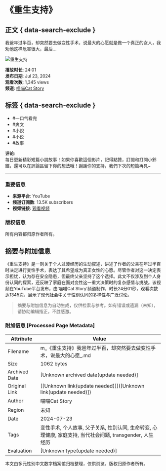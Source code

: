 # 《重生支持》

## 正文 { data-search-exclude }


我爸年过半百，却突然要去做变性手术，说最大的心愿就是做一个真正的女人，我劝他这样危害很大，最后…

![重生支持](https://yt3.ggpht.com/xORjILqY3cHRG4v4oMxJcM6w8CpnsOPEsv21mdRbsBINlauDwYh4UhdIl6xKgMd1DKcZaTr5=s48-c-k-c0x00ffffff-no-rj)

**播放时长**: 24:01  
**发布日期**: Jul 23, 2024  
**观看次数**: 1,345 views  
**频道**: [喵喵Cat Story](https://www.youtube.com/@MrCat_Story)  

## 标签 { data-search-exclude }
- #一口气看完 
- #爽文 
- #小說 
- #小说 
- #故事 

**评论**:  
每日更新精彩短篇小說故事！如果你喜歡這個影片，記得點贊，訂閱和打開小鈴鐺，還可以在評論區留下你的想法哦！謝謝你的支持，我們下次的短篇再見~  

---

### 重要信息
- **来源平台**: YouTube
- **频道订阅数**: 13.5K subscribers
- **视频链接**: [观看视频](https://www.youtube.com/watch?v=WsFIDxxxEpc)

### 版权信息
所有内容都归原作者所有。
<!-- tcd_original_link https://m.youtube.com/watch?v=hyAZOM9iGZs -->


## 摘要与附加信息

<!-- tcd_abstract -->
《重生支持》是一则关于个人过渡经历的生动叙述，讲述了作者的父亲在年过半百时决定进行变性手术，表达了其希望成为真正女性的心愿。尽管作者对这一决定表示担忧，认为存在安全隐患，但最终父亲坚持了这个选择。此文不仅涉及到个人身份认同的探索，还反映了家庭在面对变性这一重大决策时的复杂感情与挑战。该视频在YouTube平台发布，由‘喵喵Cat Story’频道制作，时长24分01秒，观看次数达1345次，展示了现代社会中关于性别认同的多样性与广泛讨论。
<!-- tcd_abstract_end -->

> 摘要与附加信息为自动生成，仅供检索与参考。如有错误或遗漏（未知），请协助编辑指正，不胜感激。

### 附加信息 [Processed Page Metadata]

| Attribute       | Value                                  |
|-----------------|----------------------------------------|
| Filename        | m_《重生支持》我爸年过半百，却突然要去做变性手术，说最大的心愿_.md                             |
| Size            | 1062 bytes                           |
| Archived Date   | [Unknown archived date(update needed)]                             |
| Original Link   | [[Unknown link(update needed)]]([Unknown link(update needed)])                       |
| Author          | 喵喵Cat Story                               |
| Region          | 未知                               |
| Date            | 2024-07-23                                 |
| Tags            | 变性手术, 个人故事, 父子关系, 性别认同, 生命转变, 心理健康, 家庭支持, 当代社会问题,  transgender, 人生经历                                 |
| Evaluation            | [Unknown type(update needed)]                                 |
<!-- tcd_table_end -->

本文由多元性别中文数字档案馆归档整理，仅供浏览。版权归原作者所有。
